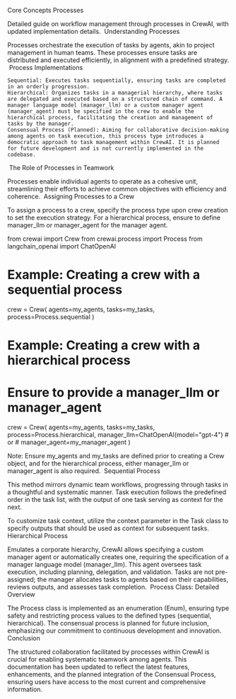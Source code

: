 Core Concepts
Processes

Detailed guide on workflow management through processes in CrewAI, with updated implementation details.
​
Understanding Processes

Processes orchestrate the execution of tasks by agents, akin to project management in human teams. These processes ensure tasks are distributed and executed efficiently, in alignment with a predefined strategy.
​
Process Implementations

    Sequential: Executes tasks sequentially, ensuring tasks are completed in an orderly progression.
    Hierarchical: Organizes tasks in a managerial hierarchy, where tasks are delegated and executed based on a structured chain of command. A manager language model (manager_llm) or a custom manager agent (manager_agent) must be specified in the crew to enable the hierarchical process, facilitating the creation and management of tasks by the manager.
    Consensual Process (Planned): Aiming for collaborative decision-making among agents on task execution, this process type introduces a democratic approach to task management within CrewAI. It is planned for future development and is not currently implemented in the codebase.

​
The Role of Processes in Teamwork

Processes enable individual agents to operate as a cohesive unit, streamlining their efforts to achieve common objectives with efficiency and coherence.
​
Assigning Processes to a Crew

To assign a process to a crew, specify the process type upon crew creation to set the execution strategy. For a hierarchical process, ensure to define manager_llm or manager_agent for the manager agent.

from crewai import Crew
from crewai.process import Process
from langchain_openai import ChatOpenAI

# Example: Creating a crew with a sequential process
crew = Crew(
    agents=my_agents,
    tasks=my_tasks,
    process=Process.sequential
)

# Example: Creating a crew with a hierarchical process
# Ensure to provide a manager_llm or manager_agent
crew = Crew(
    agents=my_agents,
    tasks=my_tasks,
    process=Process.hierarchical,
    manager_llm=ChatOpenAI(model="gpt-4")
    # or
    # manager_agent=my_manager_agent
)

Note: Ensure my_agents and my_tasks are defined prior to creating a Crew object, and for the hierarchical process, either manager_llm or manager_agent is also required.
​
Sequential Process

This method mirrors dynamic team workflows, progressing through tasks in a thoughtful and systematic manner. Task execution follows the predefined order in the task list, with the output of one task serving as context for the next.

To customize task context, utilize the context parameter in the Task class to specify outputs that should be used as context for subsequent tasks.
​
Hierarchical Process

Emulates a corporate hierarchy, CrewAI allows specifying a custom manager agent or automatically creates one, requiring the specification of a manager language model (manager_llm). This agent oversees task execution, including planning, delegation, and validation. Tasks are not pre-assigned; the manager allocates tasks to agents based on their capabilities, reviews outputs, and assesses task completion.
​
Process Class: Detailed Overview

The Process class is implemented as an enumeration (Enum), ensuring type safety and restricting process values to the defined types (sequential, hierarchical). The consensual process is planned for future inclusion, emphasizing our commitment to continuous development and innovation.
​
Conclusion

The structured collaboration facilitated by processes within CrewAI is crucial for enabling systematic teamwork among agents. This documentation has been updated to reflect the latest features, enhancements, and the planned integration of the Consensual Process, ensuring users have access to the most current and comprehensive information.